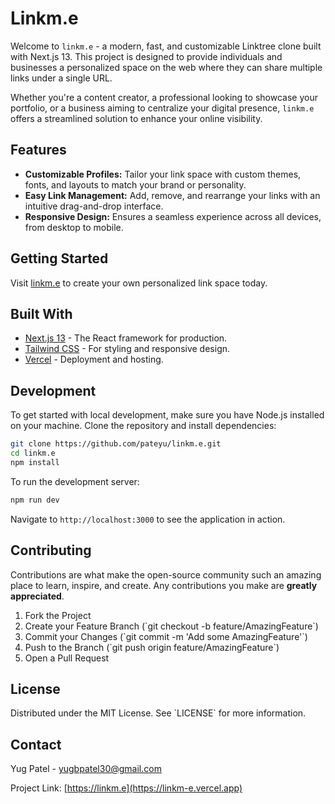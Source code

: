 
# Linkm.e

Welcome to `linkm.e` - a modern, fast, and customizable Linktree clone built with Next.js 13. This project is designed to provide individuals and businesses a personalized space on the web where they can share multiple links under a single URL. 

Whether you're a content creator, a professional looking to showcase your portfolio, or a business aiming to centralize your digital presence, `linkm.e` offers a streamlined solution to enhance your online visibility.

## Features

- **Customizable Profiles:** Tailor your link space with custom themes, fonts, and layouts to match your brand or personality.
- **Easy Link Management:** Add, remove, and rearrange your links with an intuitive drag-and-drop interface.
- **Responsive Design:** Ensures a seamless experience across all devices, from desktop to mobile.
## Getting Started

Visit [linkm.e](https://linkm-e.vercel.app) to create your own personalized link space today.

## Built With

- [Next.js 13](https://nextjs.org/) - The React framework for production.
- [Tailwind CSS](https://tailwindcss.com/) - For styling and responsive design.
- [Vercel](https://vercel.com/) - Deployment and hosting.

## Development

To get started with local development, make sure you have Node.js installed on your machine. Clone the repository and install dependencies:

```bash
git clone https://github.com/pateyu/linkm.e.git
cd linkm.e
npm install
```

To run the development server:

```bash
npm run dev
```

Navigate to `http://localhost:3000` to see the application in action.

## Contributing

Contributions are what make the open-source community such an amazing place to learn, inspire, and create. Any contributions you make are **greatly appreciated**.

1. Fork the Project
2. Create your Feature Branch (\`git checkout -b feature/AmazingFeature\`)
3. Commit your Changes (\`git commit -m 'Add some AmazingFeature'\`)
4. Push to the Branch (\`git push origin feature/AmazingFeature\`)
5. Open a Pull Request

## License

Distributed under the MIT License. See \`LICENSE\` for more information.

## Contact

Yug Patel - yugbpatel30@gmail.com

Project Link: [https://linkm.e](https://linkm-e.vercel.app)

